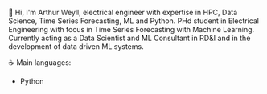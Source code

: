 👋 Hi, I'm Arthur Weyll, electrical engineer with expertise in HPC,
Data Science, Time Series Forecasting, ML and Python.
PHd student in Electrical Engineering with focus in Time Series 
Forecasting with Machine Learning. Currently acting as a 
Data Scientist and ML Consultant in RD&I and in the development of
data driven ML systems.

☕ Main languages:

- Python

<!--
**arthurweyll/arthurweyll** is a ✨ _special_ ✨ repository because its `README.md` (this file) appears on your GitHub profile.

Here are some ideas to get you started:

- 🔭 I’m currently working on ...
- 🌱 I’m currently learning ...
- 👯 I’m looking to collaborate on ...
- 🤔 I’m looking for help with ...
- 💬 Ask me about ...
- 📫 How to reach me: ...
- 😄 Pronouns: ...
- ⚡ Fun fact: ...
-->
